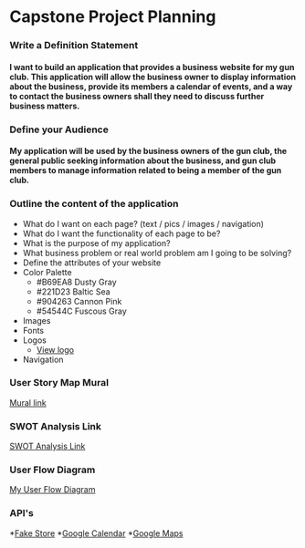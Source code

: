 # Capstone Project Planning

### Write a Definition Statement
#### I want to build an application that provides a business website for my gun club. This application will allow the business owner to display information about the business, provide its members a calendar of events, and a way to contact the business owners shall they need to discuss further business matters.

### Define your Audience
#### My application will be used by the business owners of the gun club, the general public seeking information about the business, and gun club members to manage information related to being a member of the gun club.

### Outline the content of the application
* What do I want on each page? (text / pics / images / navigation)
* What do I want the functionality of each page to be?
* What is the purpose of my application?
* What business problem or real world problem am I going to be solving?
* Define the attributes of your website
* Color Palette
  * #B69EA8 Dusty Gray
  * #221D23 Baltic Sea
  * #904263 Cannon Pink
  * #54544C Fuscous Gray
* Images
* Fonts
* Logos
  * [View logo](./pictures/logo.png)
* Navigation

### User Story Map Mural
[Mural link](https://app.mural.co/t/savvycoders2173/m/savvycoders2173/1699581651229/8dff116289a7bc86bd1a636f78ef88d1083de48c?sender=u6a9d7be727aa88b8ef5c5554)

### SWOT Analysis Link
[SWOT Analysis Link](https://docs.google.com/document/d/1cAbt8UcnAqOtR9KlsrsrryzCujw0aln1556SX7ZTZ98/edit?usp=sharing)

### User Flow Diagram
[My User Flow Diagram](./pictures/user-flow-diagram.png)

### API's
*[Fake Store](https://fakestoreapi.com/)
*[Google Calendar](https://developers.google.com/google-apps/calendar/)
*[Google Maps](https://developers.google.com/maps/)
